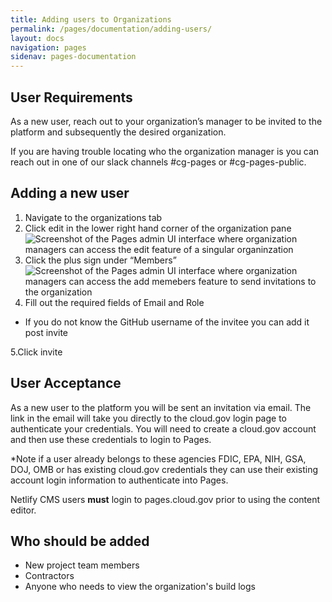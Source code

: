 ```yaml
---
title: Adding users to Organizations
permalink: /pages/documentation/adding-users/
layout: docs
navigation: pages
sidenav: pages-documentation
---
```



## User Requirements

As a new user, reach out to your organization’s manager to be invited to the platform and subsequently the desired organization. 

If you are having trouble locating who the organization manager is you can reach out in one of our slack channels #cg-pages or #cg-pages-public.

## Adding a new user

1. Navigate to the organizations tab
2. Click edit in the lower right hand corner of the organization pane
![Screenshot of the Pages admin UI interface where organization managers can access the edit feature of a singular organinzation](edit_organization.png)
3. Click the plus sign under “Members” 
![Screenshot of the Pages admin UI interface where organization managers can access the add memebers feature to send invitations to the organization ](add_user.png)
4. Fill out the required fields of Email and Role
* If you do not know the GitHub username of the invitee you can add it post invite

5.Click invite

## User Acceptance

As a new user to the platform you will be sent an invitation via email. The link in the email will take you directly to the cloud.gov login page to authenticate your credentials.  You will need to create a cloud.gov account and then use these credentials to login to Pages. 

\*Note if a user already belongs to these agencies FDIC, EPA, NIH, GSA, DOJ, OMB or has existing cloud.gov credentials they can use their existing account login information to authenticate into Pages.


  
Netlify CMS users **must** login to pages.cloud.gov prior to using the content editor.

## Who should be added

* New project team members
* Contractors
* Anyone who needs to view the organization's build logs

